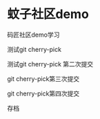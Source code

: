 # 蚊子社区demo
码匠社区demo学习

测试git cherry-pick 

测试git cherry-pick 第二次提交

git cherry-pick第三次提交

git cherry-pick第四次提交


存档